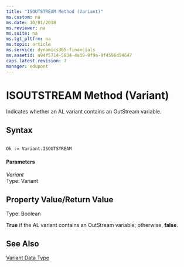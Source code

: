 ```yaml
---
title: "ISOUTSTREAM Method (Variant)"
ms.custom: na
ms.date: 10/01/2018
ms.reviewer: na
ms.suite: na
ms.tgt_pltfrm: na
ms.topic: article
ms.service: dynamics365-financials
ms.assetid: a94f5714-5834-4a39-9f9a-8f4596d54647
caps.latest.revision: 7
manager: edupont
---
```


 

# ISOUTSTREAM Method (Variant)
Indicates whether an AL variant contains an OutStream variable.  
  
## Syntax  
  
```  
  
Ok := Variant.ISOUTSTREAM  
```  
  
#### Parameters  
 *Variant*  
 Type: Variant  
  
## Property Value/Return Value  
 Type: Boolean  
  
 **True** if the AL variant contains an OutStream variable; otherwise, **false**.  
  
## See Also  
 [Variant Data Type](../datatypes/devenv-Variant-Data-Type.md)
